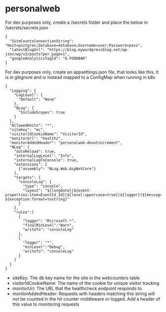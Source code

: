 # personalweb


For dev purposes only, create a /secrets folder and place the below in /secrets/secrets.json
```
{
  "SiteCountsConnectionString": "Host=postgres;Database=database;Username=user;Password=pass",
  "latestBlogUrl": "https://blog.mywordpressblog.net/wp-json/wp/v2/posts?per_page=1",
  "googleAnalyticsTagId": "G-FOO0BAR"
}  
```

For dev purposes only, create an appsettings.json file, that looks like this. It is in gitignore and is instead mapped to a ConfigMap when running in k8s
```
{
  "Logging": {
    "LogLevel": {
      "Default": "None"
    },
    "NLog": {
      "IncludeScopes": true
    }
  },
  "AllowedHosts": "*",
  "siteKey": "mc",
  "visitorIdCookieName": "VisitorId",
  "monitorUrl": "healthz",
  "monitorAddedHeader": "personalweb-donotincrement",
  "NLog": {
    "autoReload": true,
    "internalLogLevel": "Info",
    "internalLogToConsole": true,
    "extensions": [
      {"assembly": "NLog.Web.AspNetCore"}
    ],
    "targets": {
      "consoleLog": {
        "type": "console",
        "layout": "${longdate}|${event-properties:item=EventId_Id}|${level:uppercase=true}|${logger}|${message} ${exception:format=tostring}"
      }
    },
    "rules":[
      {
        "logger": "Microsoft.*",
        "finalMinLevel":"Warn",
        "writeTo": "consoleLog"
      },
      {
        "logger": "*",
        "minLevel":"Debug",
        "writeTo": "consoleLog"
      }
    ]
  }
}
```
- siteKey: The db key name for the site in the webcounters table
- visitorIdCookieName: The name of the cookie for unique visitor tracking
- monitorUrl: The URL that the healthcheck endpoint responds to
- monitorAddedHeader: Requests with headers matching this string will not be counted in the hit counter middleware or logged. Add a header of this value to monitoring requests
